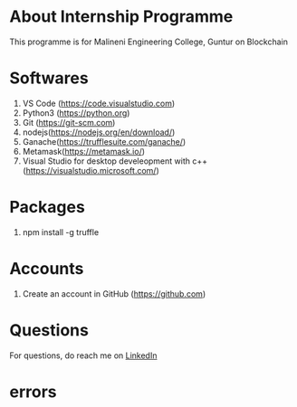 
# About Internship Programme
This programme is for Malineni Engineering College, Guntur on Blockchain

# Softwares
1. VS Code (https://code.visualstudio.com)
2. Python3 (https://python.org)
3. Git (https://git-scm.com)
4. nodejs(https://nodejs.org/en/download/)
5. Ganache(https://trufflesuite.com/ganache/)
6. Metamask(https://metamask.io/)
7. Visual Studio for desktop develeopment with c++(https://visualstudio.microsoft.com/)

# Packages
1. npm install -g truffle

# Accounts
1. Create an account in GitHub (https://github.com)


# Questions
For questions, do reach me on <a href="https://linkedin.com/in/MadhuPIoT">LinkedIn</a>

# errors
